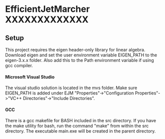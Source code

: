 # EfficientJetMarcher XXXXXXXXXXXXX


## Setup
This project requires the eigen header-only library for linear algebra. Download eigen and set the user environment variable EIGEN_PATH to the eigen-3.x.x folder. Also add this to the Path environment variable if using gcc compiler.

#### Microsoft Visual Studio
The visual studio solution is located in the mvs folder. Make sure EIGEN_PATH is added under EJM "Properties"->"Configuration Properties"->"VC++ Directories"->"Include Directories".

#### GCC
There is a gcc makefile for BASH included in the src directory. If you have the make utility for bash, run the command "make" from within the src directory. The executable main.exe will be created in the parent directory.


